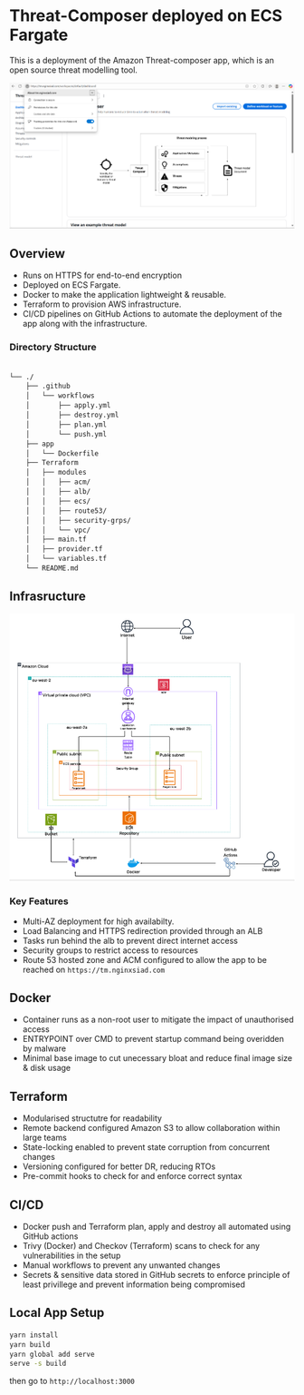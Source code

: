# Threat-Composer deployed on ECS Fargate

This is a deployment of the Amazon Threat-composer app, which is an open source threat modelling tool.

<div align="center">
    <img src="./images/Screenshot 2025-10-13 175730.png" alt="Diagram" width="600"/>
</div>

## Overview

- Runs on HTTPS for end-to-end encryption
- Deployed on ECS Fargate. 
- Docker to make the application lightweight & reusable. 
- Terraform to provision AWS infrastructure.
- CI/CD pipelines on GitHub Actions to automate the deployment of the app along with the infrastructure.

### Directory Structure

```bash

└── ./
    ├── .github
    │   └── workflows
    │       ├── apply.yml
    │       ├── destroy.yml
    │       ├── plan.yml
    │       └── push.yml
    ├── app
    │   └── Dockerfile
    ├── Terraform
    │   ├── modules
    │   │   ├── acm/
    │   │   ├── alb/
    │   │   ├── ecs/
    │   │   ├── route53/
    │   │   ├── security-grps/
    │   │   └── vpc/
    │   ├── main.tf
    │   ├── provider.tf
    │   └── variables.tf
    └── README.md
```

## Infrasructure

<div align="center">
    <img src="./images/Screenshot 2025-10-20 194319.png" alt="Diagram" width="600"/>
</div>

### Key Features

- Multi-AZ deployment for high availabilty.
- Load Balancing and HTTPS redirection provided through an ALB
- Tasks run behind the alb to prevent direct internet access
- Security groups to restrict access to resources
- Route 53 hosted zone and ACM configured to allow the app to be reached on ```https://tm.nginxsiad.com```

## Docker

- Container runs as a non-root user to mitigate the impact of unauthorised access
- ENTRYPOINT over CMD to prevent startup command being overidden by malware
- Minimal base image to cut unecessary bloat and reduce final image size & disk usage

## Terraform 

- Modularised structutre for readability
- Remote backend configured Amazon S3 to allow collaboration within large teams
- State-locking enabled to prevent state corruption from concurrent changes
- Versioning configured for better DR, reducing RTOs
- Pre-commit hooks to check for and enforce correct syntax

## CI/CD

- Docker push and Terraform plan, apply and destroy all automated using GitHub actions
- Trivy (Docker) and Checkov (Terraform) scans to check for any vulnerabilities in the setup
- Manual workflows to prevent any unwanted changes
- Secrets & sensitive data stored in GitHub secrets to enforce principle of least privillege and prevent information being compromised

## Local App Setup

```bash
yarn install
yarn build
yarn global add serve
serve -s build
```


then go to ```http://localhost:3000```
